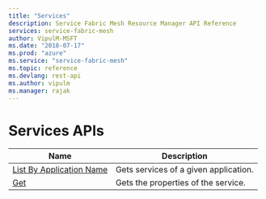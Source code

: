 ```yaml
---
title: "Services"
description: Service Fabric Mesh Resource Manager API Reference
services: service-fabric-mesh
author: VipulM-MSFT
ms.date: "2018-07-17"
ms.prod: "azure"
ms.service: "service-fabric-mesh"
ms.topic: reference
ms.devlang: rest-api
ms.author: vipulm
ms.manager: rajak
---
```

# Services APIs

| Name | Description |
| --- | --- |
| [List By Application Name](sfmeshrp-api-service_listbyapplicationname.md) | Gets services of a given application.<br/> |
| [Get](sfmeshrp-api-service_get.md) | Gets the properties of the service.<br/> |

